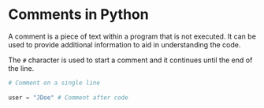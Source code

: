# Comments in Python

A comment is a piece of text within a program that is not executed. It can be used to provide additional information to aid in understanding the code.

The `#` character is used to start a comment and it continues until the end of the line.

```py
# Comment on a single line
 
user = "JDoe" # Comment after code
```